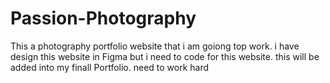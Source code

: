 # Passion-Photography

This a photography portfolio website that i am goiong top work.
i have design this website in Figma but i need to code for this website.
this will be added into my finall Portfolio.
need to work hard
